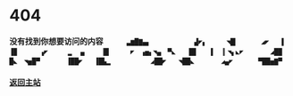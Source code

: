 # 404
**没有找到你想要访问的内容**
`
       　  　▃▆█▇▄▖  
　 　 　 ▟◤▖　　　◥█▎  
   　 ◢◤　 ▐　　　 　▐▉  
　 ▗◤　　　▂　▗▖　　▕█▎  
　◤　▗▅▖◥▄　▀◣　　█▊  
▐　▕▎◥▖◣◤　　　　◢██  
█◣　◥▅█▀　　　　▐██◤  
▐█▙▂　　     　◢██◤  
◥██◣　　　　◢▄◤  
 　　▀██▅▇▀  
   `
#### [返回主站](blog.lyfls.top)
